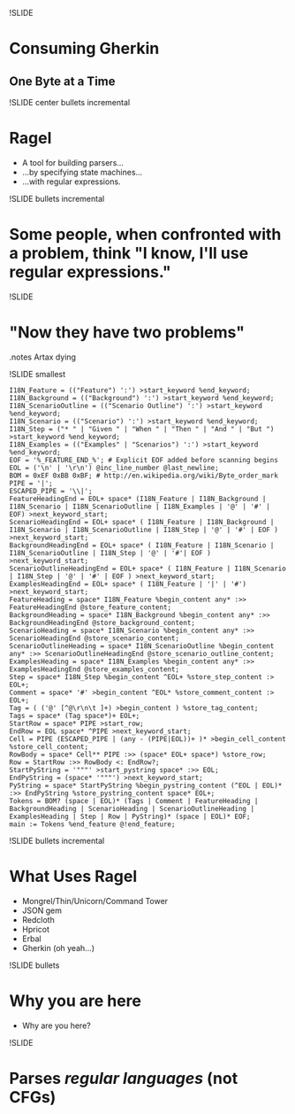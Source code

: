 !SLIDE 
# Consuming Gherkin
## One Byte at a Time

!SLIDE center bullets incremental
# Ragel
* A tool for building parsers...
* ...by specifying state machines...
* ...with regular expressions.

!SLIDE bullets incremental
# Some people, when confronted with a problem, think "I know, I'll use regular expressions." 

!SLIDE 
# "Now they have two problems"
.notes Artax dying

!SLIDE smallest

    I18N_Feature = (("Feature") ':') >start_keyword %end_keyword; 
    I18N_Background = (("Background") ':') >start_keyword %end_keyword;
    I18N_ScenarioOutline = (("Scenario Outline") ':') >start_keyword %end_keyword;
    I18N_Scenario = (("Scenario") ':') >start_keyword %end_keyword;
    I18N_Step = ("* " | "Given " | "When " | "Then " | "And " | "But ") >start_keyword %end_keyword;
    I18N_Examples = (("Examples" | "Scenarios") ':') >start_keyword %end_keyword;
    EOF = '%_FEATURE_END_%'; # Explicit EOF added before scanning begins 
    EOL = ('\n' | '\r\n') @inc_line_number @last_newline;
    BOM = 0xEF 0xBB 0xBF; # http://en.wikipedia.org/wiki/Byte_order_mark
    PIPE = '|';
    ESCAPED_PIPE = '\\|';
    FeatureHeadingEnd = EOL+ space* (I18N_Feature | I18N_Background | I18N_Scenario | I18N_ScenarioOutline | I18N_Examples | '@' | '#' | EOF) >next_keyword_start;
    ScenarioHeadingEnd = EOL+ space* ( I18N_Feature | I18N_Background | I18N_Scenario | I18N_ScenarioOutline | I18N_Step | '@' | '#' | EOF ) >next_keyword_start;
    BackgroundHeadingEnd = EOL+ space* ( I18N_Feature | I18N_Scenario | I18N_ScenarioOutline | I18N_Step | '@' | '#'| EOF ) >next_keyword_start;
    ScenarioOutlineHeadingEnd = EOL+ space* ( I18N_Feature | I18N_Scenario | I18N_Step | '@' | '#' | EOF ) >next_keyword_start;
    ExamplesHeadingEnd = EOL+ space* ( I18N_Feature | '|' | '#') >next_keyword_start;
    FeatureHeading = space* I18N_Feature %begin_content any* :>> FeatureHeadingEnd @store_feature_content;
    BackgroundHeading = space* I18N_Background %begin_content any* :>> BackgroundHeadingEnd @store_background_content;
    ScenarioHeading = space* I18N_Scenario %begin_content any* :>> ScenarioHeadingEnd @store_scenario_content;
    ScenarioOutlineHeading = space* I18N_ScenarioOutline %begin_content any* :>> ScenarioOutlineHeadingEnd @store_scenario_outline_content;
    ExamplesHeading = space* I18N_Examples %begin_content any* :>> ExamplesHeadingEnd @store_examples_content;
    Step = space* I18N_Step %begin_content ^EOL+ %store_step_content :> EOL+;
    Comment = space* '#' >begin_content ^EOL* %store_comment_content :> EOL+;
    Tag = ( ('@' [^@\r\n\t ]+) >begin_content ) %store_tag_content;
    Tags = space* (Tag space*)+ EOL+;
    StartRow = space* PIPE >start_row;
    EndRow = EOL space* ^PIPE >next_keyword_start;    
    Cell = PIPE (ESCAPED_PIPE | (any - (PIPE|EOL))+ )* >begin_cell_content %store_cell_content;
    RowBody = space* Cell** PIPE :>> (space* EOL+ space*) %store_row;
    Row = StartRow :>> RowBody <: EndRow?;
    StartPyString = '"""' >start_pystring space* :>> EOL; 
    EndPyString = (space* '"""') >next_keyword_start; 
    PyString = space* StartPyString %begin_pystring_content (^EOL | EOL)* :>> EndPyString %store_pystring_content space* EOL+;
    Tokens = BOM? (space | EOL)* (Tags | Comment | FeatureHeading | BackgroundHeading | ScenarioHeading | ScenarioOutlineHeading | ExamplesHeading | Step | Row | PyString)* (space | EOL)* EOF;
    main := Tokens %end_feature @!end_feature;

!SLIDE bullets incremental
# What Uses Ragel

* Mongrel/Thin/Unicorn/Command Tower
* JSON gem
* Redcloth
* Hpricot
* Erbal
* Gherkin (oh yeah...)

!SLIDE bullets
# Why you are here

* Why are you here?

!SLIDE
# Parses _regular languages_ (not CFGs)
